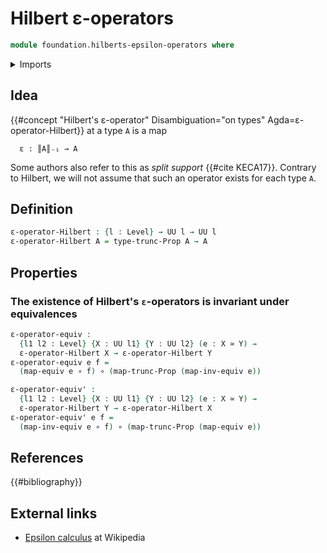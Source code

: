 # Hilbert ε-operators

```agda
module foundation.hilberts-epsilon-operators where
```

<details><summary>Imports</summary>

```agda
open import foundation.functoriality-propositional-truncation
open import foundation.propositional-truncations
open import foundation.universe-levels

open import foundation-core.equivalences
open import foundation-core.function-types
```

</details>

## Idea

{{#concept "Hilbert's ε-operator" Disambiguation="on types" Agda=ε-operator-Hilbert}}
at a type `A` is a map

```text
  ε : ║A║₋₁ → A
```

Some authors also refer to this as _split support_ {{#cite KECA17}}. Contrary to
Hilbert, we will not assume that such an operator exists for each type `A`.

## Definition

```agda
ε-operator-Hilbert : {l : Level} → UU l → UU l
ε-operator-Hilbert A = type-trunc-Prop A → A
```

## Properties

### The existence of Hilbert's `ε`-operators is invariant under equivalences

```agda
ε-operator-equiv :
  {l1 l2 : Level} {X : UU l1} {Y : UU l2} (e : X ≃ Y) →
  ε-operator-Hilbert X → ε-operator-Hilbert Y
ε-operator-equiv e f =
  (map-equiv e ∘ f) ∘ (map-trunc-Prop (map-inv-equiv e))

ε-operator-equiv' :
  {l1 l2 : Level} {X : UU l1} {Y : UU l2} (e : X ≃ Y) →
  ε-operator-Hilbert Y → ε-operator-Hilbert X
ε-operator-equiv' e f =
  (map-inv-equiv e ∘ f) ∘ (map-trunc-Prop (map-equiv e))
```

## References

{{#bibliography}}

## External links

- [Epsilon calculus](https://en.wikipedia.org/wiki/Epsilon_calculus) at
  Wikipedia
